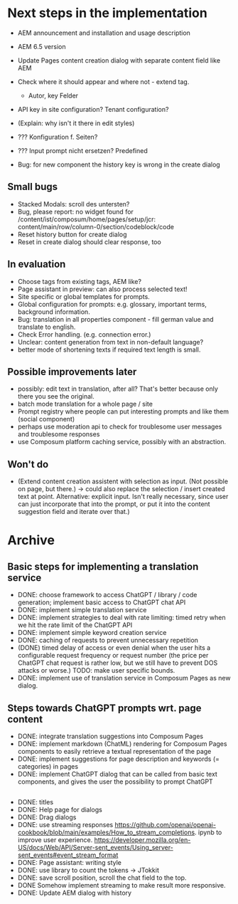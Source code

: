 # Next steps in the implementation

- AEM announcement and installation and usage description
- AEM 6.5 version
- Update Pages content creation dialog with separate content field like AEM
- Check where it should appear and where not - extend tag.
    - Autor, key Felder
- API key in site configuration? Tenant configuration?
- (Explain: why isn't it there in edit styles)
  
- ??? Konfiguration f. Seiten?
- ??? Input prompt nicht ersetzen? Predefined
- Bug: for new component the history key is wrong in the create dialog

## Small bugs

- Stacked Modals: scroll des untersten?
- Bug, please report: no widget found for /content/ist/composum/home/pages/setup/jcr:
  content/main/row/column-0/section/codeblock/code
- Reset history button for create dialog
- Reset in create dialog should clear response, too

## In evaluation

- Choose tags from existing tags, AEM like?
- Page assistant in preview: can also process selected text!
- Site specific or global templates for prompts.
- Global configuration for prompts: e.g. glossary, important terms, background information.
- Bug: translation in all properties component - fill german value and translate to english.
- Check Error handling. (e.g. connection error.)
- Unclear: content generation from text in non-default language?
- better mode of shortening texts if required text length is small.

## Possible improvements later

- possibly: edit text in translation, after all? That's better because only there you see the original.
- batch mode translation for a whole page / site
- Prompt registry where people can put interesting prompts and like them (social component)
- perhaps use moderation api to check for troublesome user messages and troublesome responses
- use Composum platform caching service, possibly with an abstraction.

## Won't do

- (Extend content creation assistent with selection as input. (Not possible on page, but there.) -> could also
  replace the selection / insert created text at point. Alternative: explicit input. Isn't really necessary, since
  user can just incorporate that into the prompt, or put it into the content suggestion field and iterate over that.)

# Archive

## Basic steps for implementing a translation service

- DONE: choose framework to access ChatGPT / library / code generation; implement basic access to ChatGPT chat API
- DONE: implement simple translation service
- DONE: implement strategies to deal with rate limiting: timed retry when we hit the rate limit of the ChatGPT API
- DONE: implement simple keyword creation service
- DONE: caching of requests to prevent unnecessary repetition
- (DONE) timed delay of access or even denial when the user hits a configurable request frequency or request number (the
  price per ChatGPT chat request is rather low, but we still have to prevent DOS attacks or worse.) TODO: make user
  specific bounds.
- DONE: implement use of translation service in Composum Pages as new dialog.

## Steps towards ChatGPT prompts wrt. page content

- DONE: integrate translation suggestions into Composum Pages
- DONE: implement markdown (ChatML) rendering for Composum Pages components to easily retrieve a textual
  representation of the page
- DONE: implement suggestions for page description and keywords (= categories) in pages
- DONE: implement ChatGPT dialog that can be called from basic text components, and gives the user the possibility to
  prompt ChatGPT

##

- DONE: titles
- DONE: Help page for dialogs
- DONE: Drag dialogs
- DONE: use streaming responses https://github.com/openai/openai-cookbook/blob/main/examples/How_to_stream_completions.
  ipynb to improve user experience.
  https://developer.mozilla.org/en-US/docs/Web/API/Server-sent_events/Using_server-sent_events#event_stream_format
- DONE: Page assistant: writing style
- DONE: use library to count the tokens -> JTokkit
- DONE: save scroll position, scroll the chat field to the top.
- DONE Somehow implement streaming to make result more responsive.
- DONE: Update AEM dialog with history
